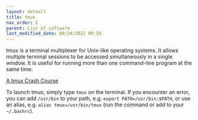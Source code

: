 ```yaml
---
layout: default
title: tmux
nav_order: 2
parent: List of software
last_modified_date: 09/24/2022 09:59
---
```


tmux is a terminal multiplexer for Unix-like operating systems. It
allows multiple terminal sessions to be accessed simultaneously in a
single window. It is useful for running more than one command-line
program at the same time.

[A tmux Crash Course](https://thoughtbot.com/blog/a-tmux-crash-course)

To launch tmux, simply type `tmux` on the terminal.
If you encounter an error, you can add `/usr/bin` to your path, e.g. `export PATH=/usr/bin:$PATH`, or use an alias, e.g. `alias tmux=/usr/bin/tmux` (run the command or add to your `~/.bashrc`).


